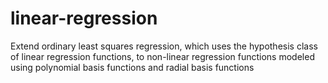 # linear-regression
Extend ordinary least squares regression, which uses the hypothesis class of linear regression functions, to non-linear regression functions modeled using polynomial basis functions and radial basis functions
